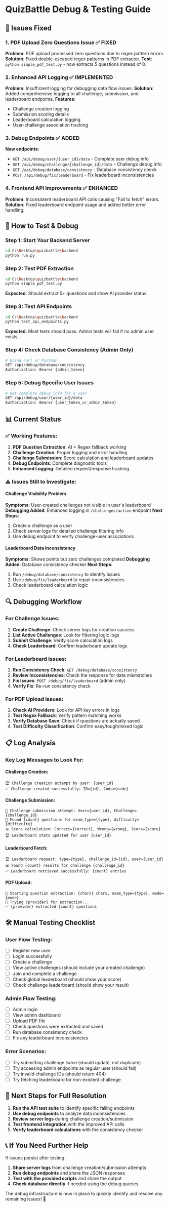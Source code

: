 # QuizBattle Debug & Testing Guide

## 🚀 Issues Fixed

### 1. PDF Upload Zero Questions Issue ✅ FIXED
**Problem**: PDF upload processed zero questions due to regex pattern errors.
**Solution**: Fixed double-escaped regex patterns in PDF extractor.
**Test**: `python simple_pdf_test.py` - now extracts 5 questions instead of 0.

### 2. Enhanced API Logging ✅ IMPLEMENTED
**Problem**: Insufficient logging for debugging data flow issues.
**Solution**: Added comprehensive logging to all challenge, submission, and leaderboard endpoints.
**Features**:
- Challenge creation logging
- Submission scoring details
- Leaderboard calculation logging
- User-challenge association tracking

### 3. Debug Endpoints ✅ ADDED
**New endpoints**:
- `GET /api/debug/user/{user_id}/data` - Complete user debug info
- `GET /api/debug/challenge/{challenge_id}/data` - Challenge debug info  
- `GET /api/debug/database/consistency` - Database consistency check
- `POST /api/debug/fix/leaderboard` - Fix leaderboard inconsistencies

### 4. Frontend API Improvements ✅ ENHANCED
**Problem**: Inconsistent leaderboard API calls causing "Fail to fetch" errors.
**Solution**: Fixed leaderboard endpoint usage and added better error handling.

## 🧪 How to Test & Debug

### Step 1: Start Your Backend Server
```bash
cd C:\Desktop\quizbattle\backend
python run.py
```

### Step 2: Test PDF Extraction
```bash
cd C:\Desktop\quizbattle\backend
python simple_pdf_test.py
```
**Expected**: Should extract 5+ questions and show AI provider status.

### Step 3: Test API Endpoints
```bash
cd C:\Desktop\quizbattle\backend  
python test_api_endpoints.py
```
**Expected**: Most tests should pass. Admin tests will fail if no admin user exists.

### Step 4: Check Database Consistency (Admin Only)
```bash
# Using curl or Postman
GET /api/debug/database/consistency
Authorization: Bearer {admin_token}
```

### Step 5: Debug Specific User Issues
```bash
# Get complete debug info for a user
GET /api/debug/user/{user_id}/data  
Authorization: Bearer {user_token_or_admin_token}
```

## 📊 Current Status

### ✅ Working Features:
1. **PDF Question Extraction**: AI + Regex fallback working
2. **Challenge Creation**: Proper logging and error handling
3. **Challenge Submission**: Score calculation and leaderboard updates
4. **Debug Endpoints**: Complete diagnostic tools
5. **Enhanced Logging**: Detailed request/response tracking

### ⚠️ Issues Still to Investigate:

#### Challenge Visibility Problem
**Symptoms**: User-created challenges not visible in user's leaderboard
**Debugging Added**: Enhanced logging in `/challenges/active` endpoint
**Next Steps**: 
1. Create a challenge as a user
2. Check server logs for detailed challenge filtering info
3. Use debug endpoint to verify challenge-user associations

#### Leaderboard Data Inconsistency  
**Symptoms**: Shows points but zero challenges completed
**Debugging Added**: Database consistency checker
**Next Steps**:
1. Run `/debug/database/consistency` to identify issues
2. Use `/debug/fix/leaderboard` to repair inconsistencies
3. Check leaderboard calculation logic

## 🔍 Debugging Workflow

### For Challenge Issues:
1. **Create Challenge**: Check server logs for creation success
2. **List Active Challenges**: Look for filtering logic logs  
3. **Submit Challenge**: Verify score calculation logs
4. **Check Leaderboard**: Confirm leaderboard update logs

### For Leaderboard Issues:
1. **Run Consistency Check**: `GET /debug/database/consistency`
2. **Review Inconsistencies**: Check the response for data mismatches
3. **Fix Issues**: `POST /debug/fix/leaderboard` (admin only)
4. **Verify Fix**: Re-run consistency check

### For PDF Upload Issues:
1. **Check AI Providers**: Look for API key errors in logs
2. **Test Regex Fallback**: Verify pattern matching works
3. **Verify Database Save**: Check if questions are actually saved
4. **Test Difficulty Classification**: Confirm easy/tough/mixed logic

## 📋 Log Analysis

### Key Log Messages to Look For:

#### Challenge Creation:
```
🏆 Challenge creation attempt by user: {user_id}
✅ Challenge created successfully: ID={id}, Code={code}
```

#### Challenge Submission:
```  
📝 Challenge submission attempt: User={user_id}, Challenge={challenge_id}
🧮 Found {count} questions for exam_type={type}, difficulty={difficulty}
📊 Score calculation: Correct={correct}, Wrong={wrong}, Score={score}
🏆 Leaderboard stats updated for user {user_id}
```

#### Leaderboard Fetch:
```
🏆 Leaderboard request: type={type}, challenge_id={id}, user={user_id}
📊 Found {count} results for challenge {challenge_id}
✅ Leaderboard retrieved successfully: {count} entries
```

#### PDF Upload:
```
📄 Starting question extraction: {chars} chars, exam_type={type}, mode={mode}
🤖 Trying {provider} for extraction...
✅ {provider} extracted {count} questions
```

## 🛠️ Manual Testing Checklist

### User Flow Testing:
- [ ] Register new user
- [ ] Login successfully  
- [ ] Create a challenge
- [ ] View active challenges (should include your created challenge)
- [ ] Join and complete a challenge
- [ ] Check global leaderboard (should show your score)
- [ ] Check challenge leaderboard (should show your result)

### Admin Flow Testing:
- [ ] Admin login
- [ ] View admin dashboard
- [ ] Upload PDF file
- [ ] Check questions were extracted and saved
- [ ] Run database consistency check
- [ ] Fix any leaderboard inconsistencies

### Error Scenarios:
- [ ] Try submitting challenge twice (should update, not duplicate)
- [ ] Try accessing admin endpoints as regular user (should fail)
- [ ] Try invalid challenge IDs (should return 404)
- [ ] Try fetching leaderboard for non-existent challenge

## 🎯 Next Steps for Full Resolution

1. **Run the API test suite** to identify specific failing endpoints
2. **Use debug endpoints** to analyze data inconsistencies  
3. **Review server logs** during challenge creation/submission
4. **Test frontend integration** with the improved API calls
5. **Verify leaderboard calculations** with the consistency checker

## 📞 If You Need Further Help

If issues persist after testing:

1. **Share server logs** from challenge creation/submission attempts
2. **Run debug endpoints** and share the JSON responses
3. **Test with the provided scripts** and share the output
4. **Check database directly** if needed using the debug queries

The debug infrastructure is now in place to quickly identify and resolve any remaining issues! 🎉